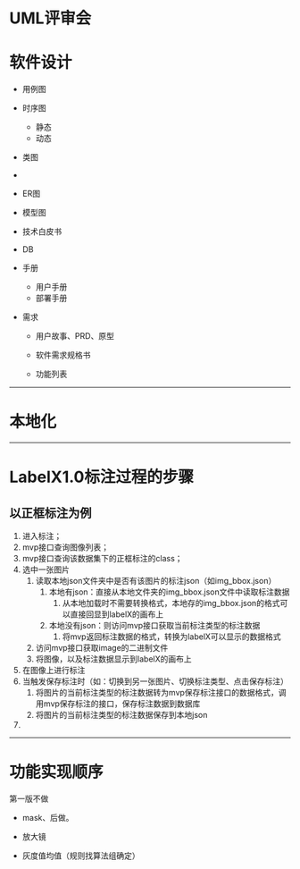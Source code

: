 # UML评审会



# 软件设计

- 用例图
- 时序图
    - 静态
    - 动态
- 类图
- 

- ER图
- 模型图
- 技术白皮书
- DB
- 手册
    - 用户手册
    - 部署手册

- 需求

    - 用户故事、PRD、原型

    - 软件需求规格书
    - 功能列表



---

# 本地化





---

# LabelX1.0标注过程的步骤

## 以正框标注为例

1. 进入标注；
2. mvp接口查询图像列表；
3. mvp接口查询该数据集下的正框标注的class；
4. 选中一张图片
    1. 读取本地json文件夹中是否有该图片的标注json（如img_bbox.json）
        1. 本地有json：直接从本地文件夹的img_bbox.json文件中读取标注数据
            1. 从本地加载时不需要转换格式，本地存的img_bbox.json的格式可以直接回显到labelX的画布上
        2. 本地没有json：则访问mvp接口获取当前标注类型的标注数据
            1. 将mvp返回标注数据的格式，转换为labelX可以显示的数据格式
    2. 访问mvp接口获取image的二进制文件
    3. 将图像，以及标注数据显示到labelX的画布上
5. 在图像上进行标注
6. 当触发保存标注时（如：切换到另一张图片、切换标注类型、点击保存标注）
    1. 将图片的当前标注类型的标注数据转为mvp保存标注接口的数据格式，调用mvp保存标注的接口，保存标注数据到数据库
    2. 将图片的当前标注类型的标注数据保存到本地json
7. 





---

# 功能实现顺序

第一版不做

- mask、后做。

- 放大镜

- 灰度值均值（规则找算法组确定）